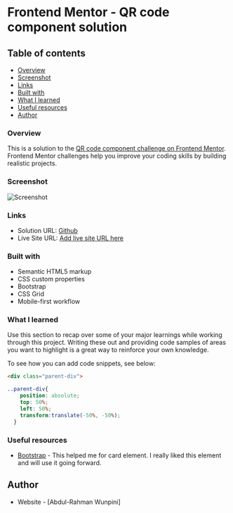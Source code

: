 # Frontend Mentor - QR code component solution

## Table of contents

  - [Overview](#Overview)
  - [Screenshot](#screenshot)
  - [Links](#links)
  - [Built with](#built-with)
  - [What I learned](#what-i-learned)
  - [Useful resources](#useful-resources)
- [Author](#author)



### Overview
This is a solution to the [QR code component challenge on Frontend Mentor](https://www.frontendmentor.io/challenges/qr-code-component-iux_sIO_H). Frontend Mentor challenges help you improve your coding skills by building realistic projects. 



### Screenshot

![Screenshot]({Screenshot(38).jpg})



### Links

- Solution URL: [Github]((https://github.com/ramz04/Qr-Code/))
- Live Site URL: [Add live site URL here](https://your-live-site-url.com)

### Built with

- Semantic HTML5 markup
- CSS custom properties
- Bootstrap
- CSS Grid
- Mobile-first workflow


### What I learned

Use this section to recap over some of your major learnings while working through this project. Writing these out and providing code samples of areas you want to highlight is a great way to reinforce your own knowledge.

To see how you can add code snippets, see below:

```html
<div class="parent-div">
```
```css
..parent-div{
    position: absolute;
    top: 50%;
    left: 50%;
    transform:translate(-50%, -50%);
  }
```


### Useful resources

- [Bootstrap](https://getbootstrap.com/) - This helped me for card element. I really liked this element and will use it going forward.


## Author

- Website - [Abdul-Rahman Wunpini]
